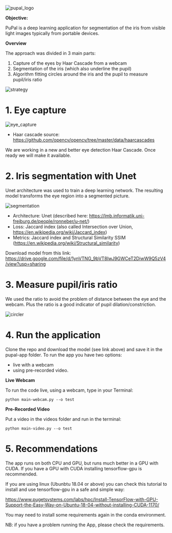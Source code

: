 ![pupal_logo](https://user-images.githubusercontent.com/30341704/57581247-13b45a00-74b5-11e9-9c7c-eb2a804ecd68.png)

**Objective:**

PuPal is a deep learning application for segmentation of the iris from visible light images typically from portable devices.

**Overview** 

The approach was divided in 3 main parts: 
1. Capture of the eyes by Haar Cascade from a webcam
2. Segmentation of the iris (which also underline the pupil)
3. Algorithm fitting circles around the iris and the pupil to measure pupil/iris ratio

![strategy](https://user-images.githubusercontent.com/30341704/57581277-71e13d00-74b5-11e9-8459-42e4af00b4a4.png)

# 1. Eye capture

![eye_capture](https://user-images.githubusercontent.com/30341704/57581349-7e19ca00-74b6-11e9-871a-b2e312ef71ee.png)

- Haar cascade source: https://github.com/opencv/opencv/tree/master/data/haarcascades

We are working in a new and better eye detection Haar Cascade. Once ready we will make it available.

# 2. Iris segmentation with Unet

Unet architecture was used to train a deep learning network. The resulting model transforms the eye region into a segmented picture. 

![segmentation](https://user-images.githubusercontent.com/30341704/57581351-88d45f00-74b6-11e9-87e3-5f45c3c022c8.png)

- Architecture: Unet (described here: https://lmb.informatik.uni-freiburg.de/people/ronneber/u-net/)
- Loss: Jaccard index (also called Intersection over Union, https://en.wikipedia.org/wiki/Jaccard_index)
- Metrics: Jaccard index and Structural Similarity SSIM (https://en.wikipedia.org/wiki/Structural_similarity)

Download model from this link: https://drive.google.com/file/d/1ynVTNG_9bVT8IwJ9GWCeT2DiwW9Q5zV4/view?usp=sharing

# 3. Measure pupil/iris ratio

We used the ratio to avoid the problem of distance between the eye and the webcam. Plus the ratio is a good indicator of pupil dilation/constriction.

![circler](https://user-images.githubusercontent.com/30341704/57581372-e2d52480-74b6-11e9-9dcb-c21d01eb6078.png)

# 4. Run the application

Clone the repo and download the model (see link above) and save it in the pupal-app folder. To run the app you have two options:
- live with a webcam
- using pre-recorded video.

**Live Webcam**

To run the code live, using a webcam, type in your Terminal:
```
python main-webcam.py --o test
```

**Pre-Recorded Video**

Put a video in the videos folder and run in the terminal:
```
python main-video.py --o test
```

# 5. Recommendations

The app runs on both CPU and GPU, but runs much better in a GPU with CUDA.
If you have a GPU with CUDA installing tensorflow-gpu is recommended.

If you are using linux (Ubunbtu 18.04 or above) you can check this tutorial to install and use tensorflow-gpu in a safe and simple way:

https://www.pugetsystems.com/labs/hpc/Install-TensorFlow-with-GPU-Support-the-Easy-Way-on-Ubuntu-18-04-without-installing-CUDA-1170/

You may need to install some requirements again in the conda environment.


NB: if you have a problem running the App, please check the requirements.
